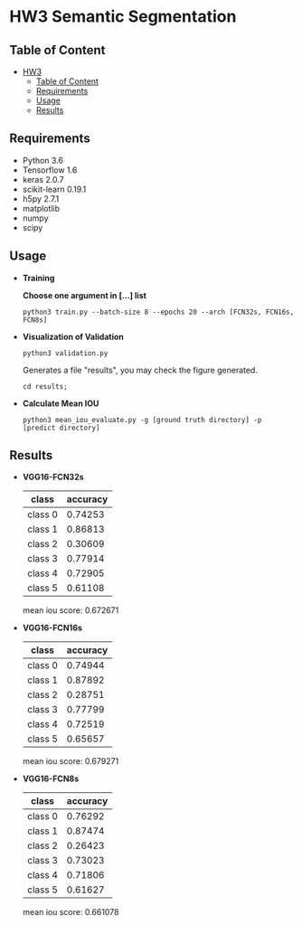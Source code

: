 # HW3 Semantic Segmentation

## Table of Content

<!-- @import "[TOC]" {cmd="toc" depthFrom=1 depthTo=6 orderedList=false} -->

<!-- code_chunk_output -->

* [HW3](#hw3-semantic-segmentation)
	* [Table of Content](#table-of-content)
	* [Requirements](#requirements)
	* [Usage](#usage)
	* [Results](#results)
		

<!-- /code_chunk_output -->

## Requirements
  * Python 3.6
  * Tensorflow 1.6
  * keras 2.0.7
  * scikit-learn 0.19.1
  * h5py 2.7.1
  * matplotlib
  * numpy
  * scipy

## Usage

  * **Training**

    **Choose one argument in [...] list**
    ```
    python3 train.py --batch-size 8 --epochs 20 --arch [FCN32s, FCN16s, FCN8s]
    ```

  * **Visualization of Validation**

    ```
    python3 validation.py
    ```

    Generates a file "results", you may check the figure generated.
    ```
    cd results;
    ```

  * **Calculate Mean IOU**

    ```
    python3 mean_iou_evaluate.py -g [ground truth directory] -p [predict directory]
    ```

## Results

  *	**VGG16-FCN32s**

    class     | accuracy  |
    --------- | ----------
    class 0   | 0.74253
    class 1   | 0.86813
    class 2   | 0.30609
    class 3   | 0.77914
    class 4   | 0.72905
    class 5   | 0.61108

    mean iou score: 0.672671

  * **VGG16-FCN16s**

    class     | accuracy  |
    --------- | ----------
    class 0   | 0.74944
    class 1   | 0.87892
    class 2   | 0.28751
    class 3   | 0.77799
    class 4   | 0.72519
    class 5   | 0.65657

    mean iou score: 0.679271

  * **VGG16-FCN8s**

    class     | accuracy  |
    --------- | ----------
    class 0   | 0.76292
    class 1   | 0.87474
    class 2   | 0.26423
    class 3   | 0.73023
    class 4   | 0.71806
    class 5   | 0.61627

    mean iou score: 0.661078
    
